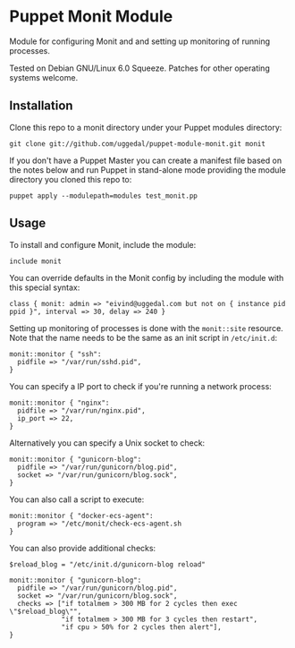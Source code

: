 Puppet Monit Module
===================

Module for configuring Monit and and setting up monitoring
of running processes.

Tested on Debian GNU/Linux 6.0 Squeeze. Patches for other
operating systems welcome.


Installation
------------

Clone this repo to a monit directory under your Puppet
modules directory:

    git clone git://github.com/uggedal/puppet-module-monit.git monit

If you don't have a Puppet Master you can create a manifest file
based on the notes below and run Puppet in stand-alone mode
providing the module directory you cloned this repo to:

    puppet apply --modulepath=modules test_monit.pp


Usage
-----

To install and configure Monit, include the module:

    include monit

You can override defaults in the Monit config by including
the module with this special syntax:

    class { monit: admin => "eivind@uggedal.com but not on { instance pid ppid }", interval => 30, delay => 240 }

Setting up monitoring of processes is done with the `monit::site` resource.
Note that the name needs to be the same as an init script in `/etc/init.d`:

    monit::monitor { "ssh":
      pidfile => "/var/run/sshd.pid",
    }

You can specify a IP port to check if you're running a network process:

    monit::monitor { "nginx":
      pidfile => "/var/run/nginx.pid",
      ip_port => 22,
    }

Alternatively you can specify a Unix socket to check:

    monit::monitor { "gunicorn-blog":
      pidfile => "/var/run/gunicorn/blog.pid",
      socket => "/var/run/gunicorn/blog.sock",
    }

You can also call a script to execute:

    monit::monitor { "docker-ecs-agent":
      program => "/etc/monit/check-ecs-agent.sh
    }

You can also provide additional checks:

    $reload_blog = "/etc/init.d/gunicorn-blog reload"

    monit::monitor { "gunicorn-blog":
      pidfile => "/var/run/gunicorn/blog.pid",
      socket => "/var/run/gunicorn/blog.sock",
      checks => ["if totalmem > 300 MB for 2 cycles then exec \"$reload_blog\"",
                 "if totalmem > 300 MB for 3 cycles then restart",
                 "if cpu > 50% for 2 cycles then alert"],
    }
